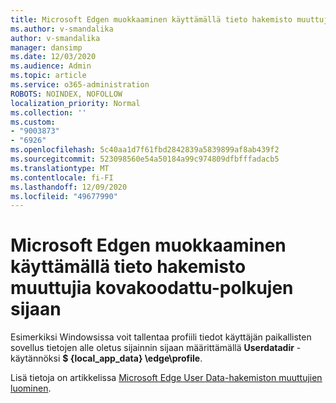 ```yaml
---
title: Microsoft Edgen muokkaaminen käyttämällä tieto hakemisto muuttujia kovakoodattu-polkujen sijaan
ms.author: v-smandalika
author: v-smandalika
manager: dansimp
ms.date: 12/03/2020
ms.audience: Admin
ms.topic: article
ms.service: o365-administration
ROBOTS: NOINDEX, NOFOLLOW
localization_priority: Normal
ms.collection: ''
ms.custom:
- "9003873"
- "6926"
ms.openlocfilehash: 5c40aa1d7f61fbd2842839a5839899af8ab439f2
ms.sourcegitcommit: 523098560e54a50184a99c974809dfbfffadacb5
ms.translationtype: MT
ms.contentlocale: fi-FI
ms.lasthandoff: 12/09/2020
ms.locfileid: "49677990"
---
```

# <a name="modify-microsoft-edge-by-using-data-directory-variables-rather-than-hardcoded-paths"></a>Microsoft Edgen muokkaaminen käyttämällä tieto hakemisto muuttujia kovakoodattu-polkujen sijaan

Esimerkiksi Windowsissa voit tallentaa profiili tiedot käyttäjän paikallisten sovellus tietojen alle oletus sijainnin sijaan määrittämällä **Userdatadir** -käytännöksi **$ {local_app_data} \edge\profile**. 

Lisä tietoja on artikkelissa [Microsoft Edge User Data-hakemiston muuttujien luominen](https://docs.microsoft.com/deployedge/edge-learnmore-create-user-directory-vars).